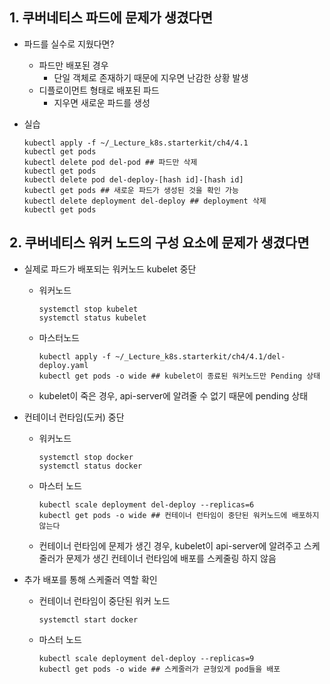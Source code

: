 ## 1. 쿠버네티스 파드에 문제가 생겼다면
* 파드를 실수로 지웠다면?
  * 파드만 배포된 경우
    * 단일 객체로 존재하기 때문에 지우면 난감한 상황 발생
  * 디플로이먼트 형태로 배포된 파드
    * 지우면 새로운 파드를 생성

* 실습
  ```
  kubectl apply -f ~/_Lecture_k8s.starterkit/ch4/4.1
  kubectl get pods
  kubectl delete pod del-pod ## 파드만 삭제
  kubectl get pods
  kubectl delete pod del-deploy-[hash id]-[hash id]
  kubectl get pods ## 새로운 파드가 생성된 것을 확인 가능
  kubectl delete deployment del-deploy ## deployment 삭제
  kubectl get pods
  ```

## 2. 쿠버네티스 워커 노드의 구성 요소에 문제가 생겼다면
* 실제로 파드가 배포되는 워커노드 kubelet 중단
  * 워커노드
    ```
    systemctl stop kubelet
    systemctl status kubelet
    ```

  * 마스터노드
    ```
    kubectl apply -f ~/_Lecture_k8s.starterkit/ch4/4.1/del-deploy.yaml
    kubectl get pods -o wide ## kubelet이 종료된 워커노드만 Pending 상태
    ```
  * kubelet이 죽은 경우, api-server에 알려줄 수 없기 때문에 pending 상태

* 컨테이너 런타임(도커) 중단
  * 워커노드
    ```
    systemctl stop docker
    systemctl status docker
    ```
  * 마스터 노드
    ```
    kubectl scale deployment del-deploy --replicas=6
    kubectl get pods -o wide ## 컨테이너 런타임이 중단된 워커노드에 배포하지 않는다
    ```
  * 컨테이너 런타임에 문제가 생긴 경우, kubelet이 api-server에 알려주고 스케줄러가 문제가 생긴 컨테이너 런타임에 배포를 스케줄링 하지 않음

* 추가 배포를 통해 스케줄러 역할 확인
  * 컨테이너 런타임이 중단된 워커 노드
    ```
    systemctl start docker
    ```
  
  * 마스터 노드
    ```
    kubectl scale deployment del-deploy --replicas=9
    kubectl get pods -o wide ## 스케줄러가 균형있게 pod들을 배포
    ```
